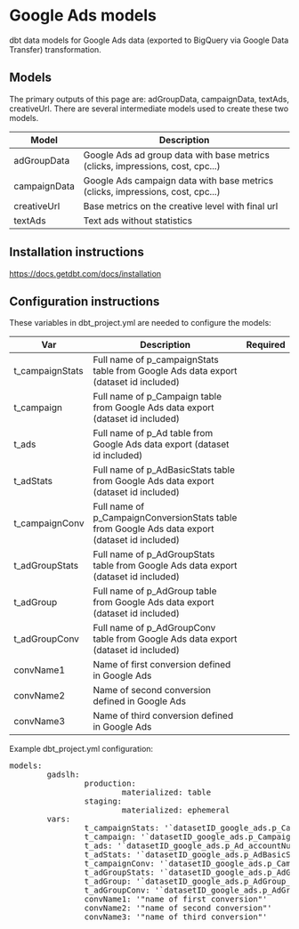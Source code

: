 <h1> Google Ads models </h1>

dbt data models for Google Ads data (exported to BigQuery via Google Data Transfer) transformation. 

<h2> Models </h2>
  
  The primary outputs of this page are: adGroupData, campaignData, textAds, creativeUrl. There are several intermediate models used to create these two models. 

| Model | Description |
|--|--|
| adGroupData | Google Ads ad group data with base metrics (clicks, impressions, cost, cpc...) |
| campaignData | Google Ads campaign data with base metrics (clicks, impressions, cost, cpc...) |
| creativeUrl| Base metrics on the creative level with final url |
| textAds | Text ads without statistics |

<h2> Installation instructions </h2>

https://docs.getdbt.com/docs/installation
  
<h2> Configuration instructions </h2>
  
  These variables in dbt_project.yml are needed to configure the models: 
  
  | Var | Description | Required |
|--|--|--|
| t_campaignStats | Full name of p_campaignStats table from Google Ads data export (dataset id included) |
| t_campaign| Full name of p_Campaign table from Google Ads data export (dataset id included) |
| t_ads | Full name of p_Ad table from Google Ads data export (dataset id included) |
| t_adStats | Full name of p_AdBasicStats table from Google Ads data export (dataset id included) |
| t_campaignConv | Full name of p_CampaignConversionStats table from Google Ads data export (dataset id included) |
| t_adGroupStats | Full name of p_AdGroupStats table from Google Ads data export (dataset id included) |
| t_adGroup | Full name of p_AdGroup table from Google Ads data export (dataset id included) |
| t_adGroupConv | Full name of p_AdGroupConv table from Google Ads data export (dataset id included) |
| convName1 | Name of first conversion defined in Google Ads |
| convName2 | Name of second conversion defined in Google Ads |
| convName3 | Name of third conversion defined in Google Ads |

Example dbt_project.yml configuration: 

<pre>
models:
        gadslh:
                production: 
                        materialized: table
                staging:
                        materialized: ephemeral
        vars: 
                t_campaignStats: '`datasetID_google_ads.p_CampaignStats_accountNumber`'
                t_campaign: '`datasetID_google_ads.p_Campaign_accountNumber`'
                t_ads: '`datasetID_google_ads.p_Ad_accountNumber`'
                t_adStats: '`datasetID_google_ads.p_AdBasicStats_accountNumber`'
                t_campaignConv: '`datasetID_google_ads.p_CampaignConversionStats_accountNumber`'
                t_adGroupStats: '`datasetID_google_ads.p_AdGroupStats_accountNumber`'
                t_adGroup: '`datasetID_google_ads.p_AdGroup_accountNumber`'
                t_adGroupConv: '`datasetID_google_ads.p_AdGroup_accountNumber`'
                convName1: '"name of first conversion"'
                convName2: '"name of second conversion"'
                convName3: '"name of third conversion"'
  </pre>
  

  
